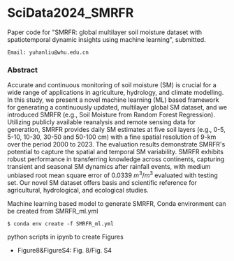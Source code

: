 # SciData2024_SMRFR
Paper code for "SMRFR: global multilayer soil moisture dataset with spatiotemporal dynamic insights using machine learning", submitted.

```
Email: yuhanliu@whu.edu.cn
```
### Abstract
Accurate and continuous monitoring of soil moisture (SM) is crucial for a wide range of applications in agriculture, hydrology, and climate modelling. In this study, we present a novel machine learning (ML) based framework for generating a continuously updated, multilayer global SM dataset, and we introduced SMRFR (e.g., Soil Moisture from Random Forest Regression). Utilizing publicly available reanalysis and remote sensing data for generation, SMRFR provides daily SM estimates at five soil layers (e.g., 0-5, 5-10, 10-30, 30-50 and 50-100 cm) with a fine spatial resolution of 9-km over the period 2000 to 2023. The evaluation results demonstrate SMRFR's potential to capture the spatial and temporal SM variability. SMRFR exhibits robust performance in transferring knowledge across continents, capturing transient and seasonal SM dynamics after rainfall events, with medium unbiased root mean square error of 0.0339 $m^{3}/m^{3}$ evaluated with testing set. Our novel SM dataset offers basis and scientific reference for agricultural, hydrological, and ecological studies.

Machine learning based model to generate SMRFR, Conda environment can be created from SMRFR_ml.yml
```
$ conda env create -f SMRFR_ml.yml
```
python scripts in ipynb to create Figures
- Figure8&FigureS4: Fig. 8/Fig. S4

